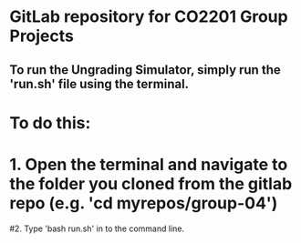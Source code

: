 # GitLab repository for CO2201 Group Projects

## To run the Ungrading Simulator, simply run the 'run.sh' file using the terminal.

# To do this:

# 1. Open the terminal and navigate to the folder you cloned from the gitlab repo (e.g. 'cd myrepos/group-04')
#2. Type 'bash run.sh' in to the command line.
